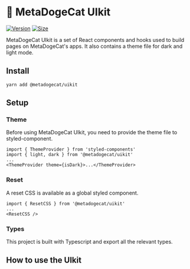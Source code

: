 # 🥞 MetaDogeCat UIkit

[![Version](https://img.shields.io/npm/v/@metadogecat/uikit)](https://www.npmjs.com/package/@metadogecat/uikit) [![Size](https://img.shields.io/bundlephobia/min/@pancakeswap-libs/uikit)](https://www.npmjs.com/package/@metadogecat/uikit)

MetaDogeCat UIkit is a set of React components and hooks used to build pages on MetaDogeCat's apps. It also contains a theme file for dark and light mode.

## Install

`yarn add @metadogecat/uikit`

## Setup

### Theme

Before using MetaDogeCat UIkit, you need to provide the theme file to styled-component.

```
import { ThemeProvider } from 'styled-components'
import { light, dark } from '@metadogecat/uikit'
...
<ThemeProvider theme={isDark}>...</ThemeProvider>
```

### Reset

A reset CSS is available as a global styled component.

```
import { ResetCSS } from '@metadogecat/uikit'
...
<ResetCSS />
```

### Types

This project is built with Typescript and export all the relevant types.

## How to use the UIkit

<!-- If you want to use components from the UIkit, check the [Storybook documentation](https://pancakeswap.github.io/pancake-uikit/) -->
